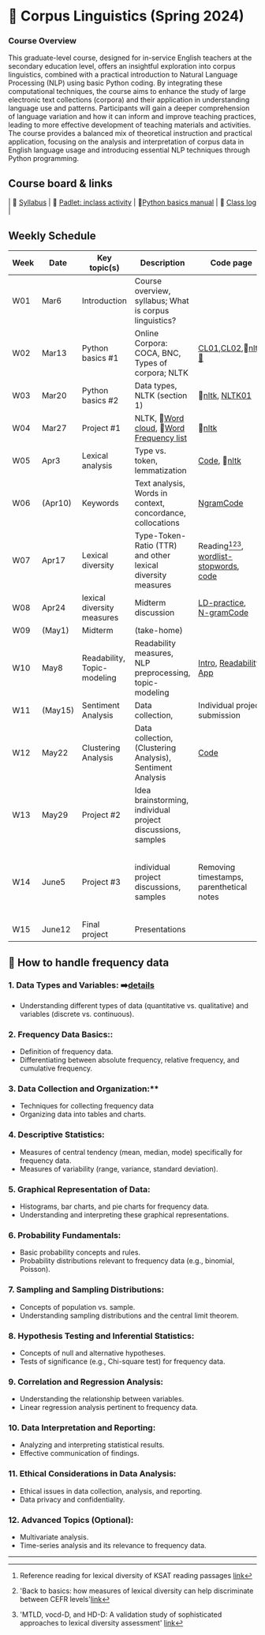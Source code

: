 # 🌿 Corpus Linguistics (Spring 2024)
### Course Overview

This graduate-level course, designed for in-service English teachers at the secondary education level, offers an insightful exploration into corpus linguistics, combined with a practical introduction to Natural Language Processing (NLP) using basic Python coding. By integrating these computational techniques, the course aims to enhance the study of large electronic text collections (corpora) and their application in understanding language use and patterns. Participants will gain a deeper comprehension of language variation and how it can inform and improve teaching practices, leading to more effective development of teaching materials and activities. The course provides a balanced mix of theoretical instruction and practical application, focusing on the analysis and interpretation of corpus data in English language usage and introducing essential NLP techniques through Python programming.

## Course board & links
| 💾 [Syllabus](https://github.com/MK316/Spring2024/blob/main/Corpus/data/S24_Syllabus_Corpus_Linguistics.pdf) | 👭 [Padlet: inclass activity](https://padlet.com/mirankim316/S24Corpus) | 📗[Python basics manual](https://github.com/MK316/Coding4ET/blob/main/README.md) | 🌳 [Class log](https://github.com/MK316/Spring2024/blob/main/log-corpus.md) |

## Weekly Schedule

|Week|Date|Key topic(s)|Description|Code page|Assignments|
|--|--|--|--|--|--|
|W01|Mar6|Introduction|Course overview, syllabus; What is corpus linguistics?||[survey](https://forms.gle/xcNdf7gxZFCsxEH9A)|
|W02|Mar13|Python basics #1| Online Corpora: COCA, BNC, Types of corpora; NLTK|[CL01](https://github.com/MK316/Spring2024/blob/main/Corpus/lecture/Ch01_What%20is%20corpus%20linguistics_0313.pdf),[CL02](https://github.com/MK316/Spring2024/blob/main/Corpus/CL02.md),🔸[nltk](https://www.nltk.org/book/ch01.html),[📗](https://github.com/MK316/Coding4ET/blob/main/README.md)||
|W03|Mar20|Python basics #2|Data types, NLTK (section 1)|🔸[nltk](https://www.nltk.org/book/ch01.html), [NLTK01](https://github.com/MK316/Spring2024/blob/main/Corpus/NLTK01.ipynb)||
|W04|Mar27|Project #1| NLTK, 🔸[Word cloud](https://github.com/MK316/Spring2024/blob/main/Corpus/wordcloud.md), 🔸[Word Frequency list](https://github.com/MK316/Spring2024/blob/main/Corpus/NLP01.ipynb)|🔸[nltk](https://www.nltk.org/book/ch01.html)||
|W05|Apr3|Lexical analysis|Type vs. token, lemmatization |[Code](https://github.com/MK316/Spring2024/blob/main/Corpus/TTR-and-lemmatization.ipynb), 🔸[nltk](https://www.nltk.org/book/ch01.html)|[Assign01 (Apr17)](https://github.com/MK316/Spring2024/blob/main/Corpus/assignment/assign01.md)|
|W06|(Apr10)|Keywords|Text analysis, Words in context, concordance, collocations|[NgramCode](https://github.com/MK316/Spring2024/blob/main/Corpus/Words_in_context.ipynb)||
|W07|Apr17|Lexical diversity|Type-Token-Ratio (TTR) and other lexical diversity measures|Reading[^1][^2][^3],<br>[wordlist-stopwords](https://github.com/MK316/Spring2024/blob/main/Corpus/NLTK_FreqList.ipynb),<br>[code](https://github.com/MK316/Spring2024/blob/main/Corpus/Lexical-Diversity.ipynb)|Assign1 Presentation (15mins)|
|W08|Apr24|lexical diversity measures|Midterm discussion|[LD-practice](https://github.com/MK316/Spring2024/blob/main/Corpus/LD_practice.ipynb),<br>[N-gramCode](https://github.com/MK316/Spring2024/blob/main/Corpus/Words_in_context.ipynb)||
|W09|(May1)|Midterm |(take-home)|||
|W10|May8|Readability, Topic-modeling| Readability measures, NLP preprocessing, topic-modeling|[Intro](https://github.com/MK316/Spring2024/blob/main/Corpus/readability-intro.md), [Readability](https://github.com/MK316/Spring2024/blob/main/Corpus/Readability01.ipynb), [App](https://github.com/MK316/Spring2024/blob/main/Corpus/Readability_textstat_app.ipynb)|[sampletext](https://www.corpusdata.org/formats.asp), [RE](https://github.com/MK316/Spring2024/blob/main/Corpus/RE01.ipynb), [ArticleUse](https://github.com/MK316/Spring2024/blob/main/Corpus/Articles.ipynb)|
|W11|(May15)|Sentiment Analysis|Data collection, | Individual project submission|
|W12|May22|Clustering Analysis|Data collection, (Clustering Analysis), Sentiment Analysis|[Code](https://github.com/MK316/Spring2024/blob/main/Corpus/SentimentalAnalysis.ipynb)|||
|W13|May29|Project #2|Idea brainstorming, individual project discussions, samples||[TEDdata](https://docs.google.com/spreadsheets/d/1HCmWn9U0kpJFxpVVr0SticO9mwhsqetcyULJpDW8pfw/edit?usp=sharing)|
|W14|June5|Project #3|individual project discussions, samples|Removing timestamps, parenthetical notes|[01_Text preprocess sample](https://github.com/MK316/Spring2024/blob/main/Corpus/TEDdata/TED_preprocess.ipynb),<br>[02_TEDdata process shared](https://github.com/MK316/Spring2024/blob/main/Corpus/TEDdata/TED100_dataprocess_shared.ipynb),<br>[nltk example](https://github.com/MK316/Spring2024/blob/main/Corpus/TEDdata/NLTK_example_spokenwritten.ipynb)|
|W15|June12|Final project|Presentations|||

## 📙 How to handle frequency data

### 1. **Data Types and Variables:** ➡️[details](https://github.com/MK316/Spring2024/blob/main/Corpus/L01.md)
+ Understanding different types of data (quantitative vs. qualitative) and variables (discrete vs. continuous).
### 2. **Frequency Data Basics::**
+ Definition of frequency data.
+ Differentiating between absolute frequency, relative frequency, and cumulative frequency.

### 3. **Data Collection and Organization:****

+ Techniques for collecting frequency data
+ Organizing data into tables and charts.

### 4. **Descriptive Statistics:**

+ Measures of central tendency (mean, median, mode) specifically for frequency data.
+ Measures of variability (range, variance, standard deviation).

### 5. **Graphical Representation of Data:**
+ Histograms, bar charts, and pie charts for frequency data.
+ Understanding and interpreting these graphical representations.

### 6. **Probability Fundamentals:**
+ Basic probability concepts and rules.
+ Probability distributions relevant to frequency data (e.g., binomial, Poisson).

### 7. **Sampling and Sampling Distributions:**
+ Concepts of population vs. sample.
+ Understanding sampling distributions and the central limit theorem.

### 8. Hypothesis Testing and Inferential Statistics:
+ Concepts of null and alternative hypotheses.
+ Tests of significance (e.g., Chi-square test) for frequency data.

### 9. **Correlation and Regression Analysis:**
+ Understanding the relationship between variables.
+ Linear regression analysis pertinent to frequency data.

### 10. **Data Interpretation and Reporting:**
+ Analyzing and interpreting statistical results.
+ Effective communication of findings.

### 11. **Ethical Considerations in Data Analysis:**
+ Ethical issues in data collection, analysis, and reporting.
+ Data privacy and confidentiality.

### 12. **Advanced Topics (Optional):**

+ Multivariate analysis.
+ Time-series analysis and its relevance to frequency data.

---
[^1]: Reference reading for lexical diversity of KSAT reading passages [link](https://www.kci.go.kr/kciportal/landing/article.kci?arti_id=ART002898744#none)
[^2]: 'Back to basics: how measures of lexical diversity can help discriminate between CEFR levels'[link](https://core.ac.uk/download/pdf/42153994.pdf)
[^3]: 'MTLD, vocd-D, and HD-D: A validation study of sophisticated approaches to lexical diversity assessment' [link](https://www.researchgate.net/publication/44608173_MTLD_vocd-D_and_HD-D_A_validation_study_of_sophisticated_approaches_to_lexical_diversity_assessment)
